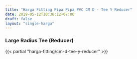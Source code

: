```yaml
---
title: "Harga Fitting Pipa Pipa PVC CM D - Tee Y Reducer"
date: 2019-05-12T10:36:12+07:00
draft: false
layout: "single-harga"
---
```


### Large Radius Tee (Reducer)

{{< partial "harga-fitting/cm-d-tee-y-reducer" >}}
